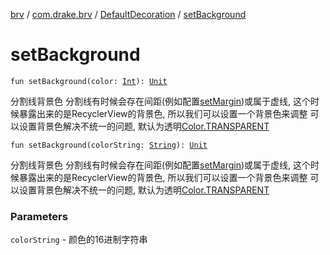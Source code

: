 [brv](../../index.md) / [com.drake.brv](../index.md) / [DefaultDecoration](index.md) / [setBackground](./set-background.md)

# setBackground

`fun setBackground(color: `[`Int`](https://kotlinlang.org/api/latest/jvm/stdlib/kotlin/-int/index.html)`): `[`Unit`](https://kotlinlang.org/api/latest/jvm/stdlib/kotlin/-unit/index.html)

分割线背景色
分割线有时候会存在间距(例如配置[setMargin](set-margin.md))或属于虚线, 这个时候暴露出来的是RecyclerView的背景色, 所以我们可以设置一个背景色来调整
可以设置背景色解决不统一的问题, 默认为透明[Color.TRANSPARENT](https://developer.android.com/reference/android/graphics/Color.html#TRANSPARENT)

`fun setBackground(colorString: `[`String`](https://kotlinlang.org/api/latest/jvm/stdlib/kotlin/-string/index.html)`): `[`Unit`](https://kotlinlang.org/api/latest/jvm/stdlib/kotlin/-unit/index.html)

分割线背景色
分割线有时候会存在间距(例如配置[setMargin](set-margin.md))或属于虚线, 这个时候暴露出来的是RecyclerView的背景色, 所以我们可以设置一个背景色来调整
可以设置背景色解决不统一的问题, 默认为透明[Color.TRANSPARENT](https://developer.android.com/reference/android/graphics/Color.html#TRANSPARENT)

### Parameters

`colorString` - 颜色的16进制字符串